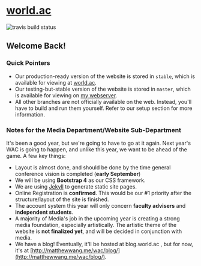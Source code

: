 # [world.ac](http://world.ac)
![travis build status](https://travis-ci.org/malsf21/world.ac.svg)
## Welcome Back!

### Quick Pointers

* Our production-ready version of the website is stored in `stable`, which is available for viewing at [world.ac](http://world.ac).
* Our testing-but-stable version of the website is stored in `master`, which is available for viewing on [my webserver](http://matthewwang.me/wac).
* All other branches are not officially available on the web. Instead, you'll have to build and run them yourself. Refer to our setup section for more information.

### Notes for the Media Department/Website Sub-Department

It's been a good year, but we're going to have to go at it again. Next year's WAC is going to happen, and unlike this year, we want to be ahead of the game. A few key things:
* Layout is almost done, and should be done by the time general conference vision is completed (**early September**)
* We will be using **Bootstrap 4** as our CSS framework.
* We are using [Jekyll](https://jekyllrb.com/) to generate static site pages.
* Online Registration is **confirmed**. This would be our #1 priority after the structure/layout of the site is finished.
* The account system this year will only concern **faculty advisers** and **independent students**.
* A majority of Media's job in the upcoming year is creating a strong media foundation, especially artistically. The artistic theme of the website is **not finalized yet**, and will be decided in conjunction with media.
* We have a blog! Eventually, it'll be hosted at blog.world.ac , but for now, it's at [http://matthewwang.me/wac/blog/](http://matthewwang.me/wac/blog/).
